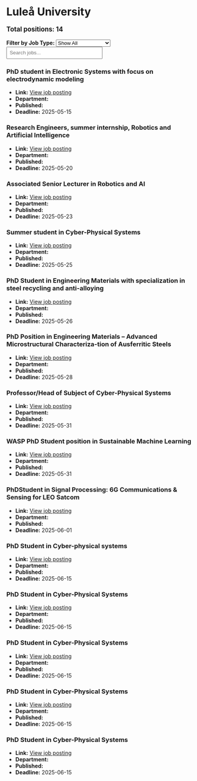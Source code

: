 # Luleå University
<p style="font-size: 1.2em; font-weight: bold;">Total positions: 14</p>


<div id="filters" style="margin: 1em 0;">
  <label for="filterType"><strong>Filter by Job Type:</strong></label>
  <select id="filterType" style="margin-right: 1em;">
    <option value="">Show All</option>
    <option value="PhD">PhD</option>
    <option value="Postdoc/Researcher">Postdoc/Researcher</option>
    <option value="Lecturer/Professor">Lecturer/Professor</option>
    <option value="Research Engineer">Research Engineer</option>    
    <option value="Other">Other</option>
  </select>
  <input type="text" id="jobFilter" placeholder="Search jobs..." style="padding: 0.5em; width: 50%;">
</div>

<div id="jobList">
<div class="job" data-type="None" style="margin-bottom: 1.5em;">

</div>

<div class="job" data-type="PhD" style="margin-bottom: 1.5em;">
<h3>PhD student in Electronic Systems with focus on electrodynamic modeling</h3>

- **Link:** [View job posting](https://www.ltu.se/en/about-ltu/work-at-ltu/vacant-positions#item-9055)
- **Department:** 
- **Published:** 
- **Deadline:** 2025-05-15

</div>

<div class="job" data-type="Research Engineer" style="margin-bottom: 1.5em;">
<h3>Research Engineers, summer internship, Robotics and Artificial Intelligence</h3>

- **Link:** [View job posting](https://www.ltu.se/en/about-ltu/work-at-ltu/vacant-positions#item-9013)
- **Department:** 
- **Published:** 
- **Deadline:** 2025-05-20

</div>

<div class="job" data-type="Lecturer/Professor" style="margin-bottom: 1.5em;">
<h3>Associated Senior Lecturer in Robotics and AI</h3>

- **Link:** [View job posting](https://www.ltu.se/en/about-ltu/work-at-ltu/vacant-positions#item-9093)
- **Department:** 
- **Published:** 
- **Deadline:** 2025-05-23

</div>

<div class="job" data-type="Other" style="margin-bottom: 1.5em;">
<h3>Summer student in Cyber-Physical Systems</h3>

- **Link:** [View job posting](https://www.ltu.se/en/about-ltu/work-at-ltu/vacant-positions#item-9073)
- **Department:** 
- **Published:** 
- **Deadline:** 2025-05-25

</div>

<div class="job" data-type="PhD" style="margin-bottom: 1.5em;">
<h3>PhD Student in Engineering Materials with specialization in steel recycling and anti-alloying</h3>

- **Link:** [View job posting](https://www.ltu.se/en/about-ltu/work-at-ltu/vacant-positions#item-9079)
- **Department:** 
- **Published:** 
- **Deadline:** 2025-05-26

</div>

<div class="job" data-type="PhD" style="margin-bottom: 1.5em;">
<h3>PhD Position in Engineering Materials – Advanced Microstructural Characteriza-tion of Ausferritic Steels</h3>

- **Link:** [View job posting](https://www.ltu.se/en/about-ltu/work-at-ltu/vacant-positions#item-9090)
- **Department:** 
- **Published:** 
- **Deadline:** 2025-05-28

</div>

<div class="job" data-type="Lecturer/Professor" style="margin-bottom: 1.5em;">
<h3>​​Professor/Head of Subject of Cyber-Physical Systems​</h3>

- **Link:** [View job posting](https://www.ltu.se/en/about-ltu/work-at-ltu/vacant-positions#item-8922)
- **Department:** 
- **Published:** 
- **Deadline:** 2025-05-31

</div>

<div class="job" data-type="PhD" style="margin-bottom: 1.5em;">
<h3>WASP PhD Student position in Sustainable Machine Learning</h3>

- **Link:** [View job posting](https://www.ltu.se/en/about-ltu/work-at-ltu/vacant-positions#item-9028)
- **Department:** 
- **Published:** 
- **Deadline:** 2025-05-31

</div>

<div class="job" data-type="Other" style="margin-bottom: 1.5em;">
<h3>PhDStudent in Signal Processing: 6G Communications & Sensing for LEO Satcom</h3>

- **Link:** [View job posting](https://www.ltu.se/en/about-ltu/work-at-ltu/vacant-positions#item-8973)
- **Department:** 
- **Published:** 
- **Deadline:** 2025-06-01

</div>

<div class="job" data-type="PhD" style="margin-bottom: 1.5em;">
<h3>PhD Student in Cyber-physical systems</h3>

- **Link:** [View job posting](https://www.ltu.se/en/about-ltu/work-at-ltu/vacant-positions#item-9076)
- **Department:** 
- **Published:** 
- **Deadline:** 2025-06-15

</div>

<div class="job" data-type="PhD" style="margin-bottom: 1.5em;">
<h3>PhD Student in Cyber-Physical Systems</h3>

- **Link:** [View job posting](https://www.ltu.se/en/about-ltu/work-at-ltu/vacant-positions#item-9104)
- **Department:** 
- **Published:** 
- **Deadline:** 2025-06-15

</div>

<div class="job" data-type="PhD" style="margin-bottom: 1.5em;">
<h3>PhD Student in Cyber-Physical Systems</h3>

- **Link:** [View job posting](https://www.ltu.se/en/about-ltu/work-at-ltu/vacant-positions#item-9107)
- **Department:** 
- **Published:** 
- **Deadline:** 2025-06-15

</div>

<div class="job" data-type="PhD" style="margin-bottom: 1.5em;">
<h3>PhD Student in Cyber-Physical Systems</h3>

- **Link:** [View job posting](https://www.ltu.se/en/about-ltu/work-at-ltu/vacant-positions#item-9110)
- **Department:** 
- **Published:** 
- **Deadline:** 2025-06-15

</div>

<div class="job" data-type="PhD" style="margin-bottom: 1.5em;">
<h3>PhD Student in Cyber-Physical Systems</h3>

- **Link:** [View job posting](https://www.ltu.se/en/about-ltu/work-at-ltu/vacant-positions#item-9112)
- **Department:** 
- **Published:** 
- **Deadline:** 2025-06-15
</div></div>

<script>
document.addEventListener("DOMContentLoaded", function () {
  const typeSelect = document.getElementById('filterType');
  const textInput = document.getElementById('jobFilter');
  const jobBlocks = document.querySelectorAll('.job');

  function updateDisplay() {
    const selected = typeSelect.value.toLowerCase();
    const query = textInput.value.toLowerCase();

    jobBlocks.forEach(job => {
      const jobType = (job.dataset.type || "").toLowerCase();
      const matchesType = !selected || jobType === selected;
      const matchesQuery = job.textContent.toLowerCase().includes(query);
      job.style.display = (matchesType && matchesQuery) ? '' : 'none';
    });
  }

  typeSelect.addEventListener('change', updateDisplay);
  textInput.addEventListener('input', updateDisplay);
});
</script>
